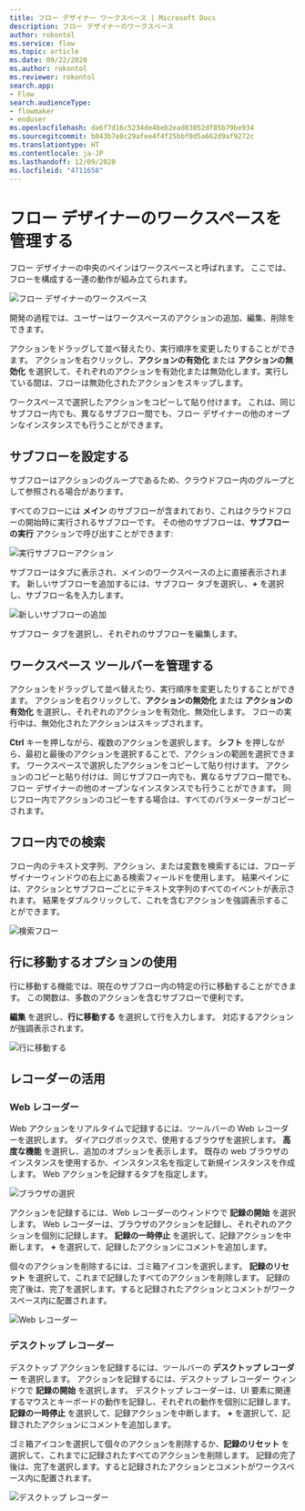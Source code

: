 ```yaml
---
title: フロー デザイナー ワークスペース | Microsoft Docs
description: フロー デザイナーのワークスペース
author: rokontol
ms.service: flow
ms.topic: article
ms.date: 09/22/2020
ms.author: rokontol
ms.reviewer: rokontol
search.app:
- Flow
search.audienceType:
- flowmaker
- enduser
ms.openlocfilehash: da6f7d16c5234de4beb2ead03052df85b79be934
ms.sourcegitcommit: b043b7e8c29afee4f4f25bbf0d5a662d9af9272c
ms.translationtype: HT
ms.contentlocale: ja-JP
ms.lasthandoff: 12/09/2020
ms.locfileid: "4711658"
---
```

# <a name="manage-the-flow-designer-workspace"></a>フロー デザイナーのワークスペースを管理する



フロー デザイナーの中央のペインはワークスペースと呼ばれます。 ここでは、フローを構成する一連の動作が組み立てられます。

![フロー デザイナーのワークスペース](./media/designer-workspace/flow-designer-workspace.png)

開発の過程では、ユーザーはワークスペースのアクションの追加、編集、削除をできます。

アクションをドラッグして並べ替えたり、実行順序を変更したりすることができます。 アクションを右クリックし、**アクションの有効化** または **アクションの無効化** を選択して、それぞれのアクションを有効化または無効化します。実行している間は、フローは無効化されたアクションをスキップします。

ワークスペースで選択したアクションをコピーして貼り付けます。 これは、同じサブフロー内でも、異なるサブフロー間でも、フロー デザイナーの他のオープンなインスタンスでも行うことができます。

## <a name="setting-up-subflows"></a>サブフローを設定する

サブフローはアクションのグループであるため、クラウドフロー内のグループとして参照される場合があります。

すべてのフローには **メイン** のサブフローが含まれており、これはクラウドフローの開始時に実行されるサブフローです。 その他のサブフローは、**サブフローの実行** アクションで呼び出すことができます:

![実行サブフローアクション](./media/setting-subflows/run-subflow-action.png)

サブフローはタブに表示され、メインのワークスペースの上に直接表示されます。 新しいサブフローを追加するには、サブフロー タブを選択し、**+** を選択し、サブフロー名を入力します。

![新しいサブフローの追加](./media/setting-subflows/add-new-subflow.png)

サブフロー タブを選択し、それぞれのサブフローを編集します。

## <a name="managing-the-workspace-toolbar"></a>ワークスペース ツールバーを管理する

アクションをドラッグして並べ替えたり、実行順序を変更したりすることができます。 アクションを右クリックして、**アクションの無効化** または **アクションの有効化** を選択し、それぞれのアクションを有効化、無効化します。 フローの実行中は、無効化されたアクションはスキップされます。

**Ctrl** キーを押しながら、複数のアクションを選択します。 **シフト** を押しながら、最初と最後のアクションを選択することで、アクションの範囲を選択できます。 ワークスペースで選択したアクションをコピーして貼り付けます。 アクションのコピーと貼り付けは、同じサブフロー内でも、異なるサブフロー間でも、フロー デザイナーの他のオープンなインスタンスでも行うことができます。 同じフロー内でアクションのコピーをする場合は、すべてのパラメーターがコピーされます。

## <a name="searching-in-the-flow"></a>フロー内での検索

フロー内のテキスト文字列、アクション、または変数を検索するには、フローデザイナーウィンドウの右上にある検索フィールドを使用します。 結果ペインには、アクションとサブフローごとにテキスト文字列のすべてのイベントが表示されます。 結果をダブルクリックして、これを含むアクションを強調表示することができます。

![検索フロー](\media\searching-flow\search.png)

## <a name="using-the-go-to-line-option"></a>行に移動するオプションの使用

行に移動する機能では、現在のサブフロー内の特定の行に移動することができます。 この関数は、多数のアクションを含むサブフローで便利です。 

**編集** を選択し、**行に移動する** を選択して行を入力します。 対応するアクションが強調表示されます。

![行に移動する](\media\using-line-option\go-to-line.png)

## <a name="making-use-of-the-recorders"></a>レコーダーの活用

### <a name="web-recorder"></a>Web レコーダー
Web アクションをリアルタイムで記録するには、ツールバーの Web レコーダーを選択します。 ダイアログボックスで、使用するブラウザを選択します。 **高度な機能** を選択し、追加のオプションを表示します。 既存の web ブラウザのインスタンスを使用するか、インスタンス名を指定して新規インスタンスを作成します。 Web アクションを記録するタブを指定します。

![ブラウザの選択](\media\making-use-recorders\browser-select.png)

アクションを記録するには、Web レコーダーのウィンドウで **記録の開始** を選択します。 Web レコーダーは、ブラウザのアクションを記録し、それぞれのアクションを個別に記録します。 **記録の一時停止** を選択して、記録アクションを中断します。 **+** を選択して、記録したアクションにコメントを追加します。

個々のアクションを削除するには、ゴミ箱アイコンを選択します。 **記録のリセット** を選択して、これまで記録したすべてのアクションを削除します。 記録の完了後は、完了を選択します。すると記録されたアクションとコメントがワークスペース内に配置されます。

![Web レコーダー](\media\making-use-recorders\web-recorder.png)

### <a name="desktop-recorder"></a>デスクトップ レコーダー
デスクトップ アクションを記録するには、ツールバーの **デスクトップ レコーダー** を選択します。 アクションを記録するには、デスクトップ レコーダー ウィンドウで **記録の開始** を選択します。 デスクトップ レコーダーは、UI 要素に関連するマウスとキーボードの動作を記録し、それぞれの動作を個別に記録します。 **記録の一時停止** を選択して、記録アクションを中断します。 **+** を選択して、記録されたアクションにコメントを追加します。

ゴミ箱アイコンを選択して個々のアクションを削除するか、**記録のリセット** を選択して、これまでに記録されたすべてのアクションを削除します。 記録の完了後は、完了を選択します。すると記録されたアクションとコメントがワークスペース内に配置されます。

![デスクトップ レコーダー](\media\making-use-recorders\desktop-recorder.png)